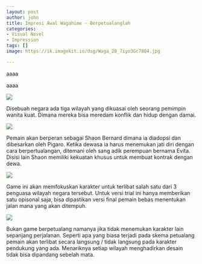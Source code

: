 ```yaml
---
layout: post
author: john
title: Impresi Awal Wagahime - Berpetualanglah
categories:
- Visual Novel
- Impression
tags: []
image: https://ik.imagekit.io/dsg/Waga_20_7iyo3Gc78Q4.jpg

---
```

aaaa

aaaa

![](https://ik.imagekit.io/dsg/Waga_22_6SVLsK6IrV.jpg)

Disebuah negara ada tiga wilayah yang dikuasai oleh seorang pemimpin wanita kuat. Dimana mereka bisa meredam konflik dan hidup dengan damai.

![](https://ik.imagekit.io/dsg/Waga_5_ulyYqS26B.jpg)

Pemain akan berperan sebagai Shaon Bernard dimana ia diadopsi dan dibesarkan oleh Pigaro. Ketika dewasa ia harus menemukan jati diri dengan cara berpertualangan, ditemani oleh sang adik perempuan bernama Evita. Disisi lain Shaon memiliki kekuatan khusus untuk membuat kontrak dengan dewa.

![](https://ik.imagekit.io/dsg/Waga_12_nlQOh6bxL.jpg)

Game ini akan memfokuskan karakter untuk terlibat salah satu dari 3 penguasa wilayah negara tersebut. Untuk versi trial ini hanya memberikan satu opisonal saja, bisa dipastikan versi final pemain bebas menentukan jalan mana yang akan ditempuh.

![](https://ik.imagekit.io/dsg/Waga_15_mg38sOUSd.jpg)

Bukan game berpetualang namanya jika tidak menemukan karakter lain sepanjang perjalanan. Seperti apa yang biasa terjadi pada skema petualang pemain akan terlibat secara langsung / tidak langsung pada karakter pendukung yang ada. Menariknya setiap wilayah menghadirkan desain tidak bisa dipandang sebelah mata.